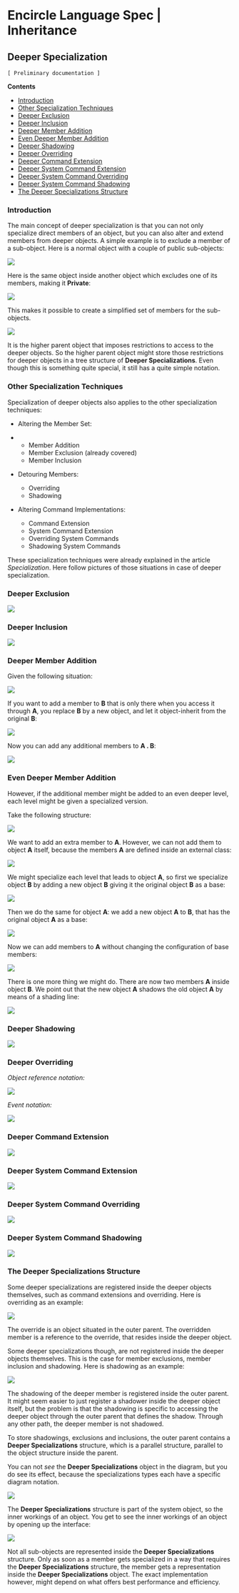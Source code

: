 ﻿Encircle Language Spec | Inheritance
====================================

Deeper Specialization
---------------------

`[ Preliminary documentation ]`

__Contents__

- [Introduction](#introduction)
- [Other Specialization Techniques](#other-specialization-techniques)
- [Deeper Exclusion](#deeper-exclusion)
- [Deeper Inclusion](#deeper-inclusion)
- [Deeper Member Addition](#deeper-member-addition)
- [Even Deeper Member Addition](#even-deeper-member-addition)
- [Deeper Shadowing](#deeper-shadowing)
- [Deeper Overriding](#deeper-overriding)
- [Deeper Command Extension](#deeper-command-extension)
- [Deeper System Command Extension](#deeper-system-command-extension)
- [Deeper System Command Overriding](#deeper-system-command-overriding)
- [Deeper System Command Shadowing](#deeper-system-command-shadowing)
- [The Deeper Specializations Structure](#the-deeper-specializations-structure)

### Introduction

The main concept of deeper specialization is that you can not only specialize direct members of an object, but you can also alter and extend members from deeper objects. A simple example is to exclude a member of a sub-object. Here is a normal object with a couple of public sub-objects:

![](images/4.%20Deeper%20Specialization.001.png)

Here is the same object inside another object which excludes one of its members, making it __Private__:

![](images/4.%20Deeper%20Specialization.002.png)

This makes it possible to create a simplified set of members for the sub-objects.

![](images/4.%20Deeper%20Specialization.003.png)

It is the higher parent object that imposes restrictions to access to the deeper objects. So the higher parent object might store those restrictions for deeper objects in a tree structure of __Deeper Specializations__. Even though this is something quite special, it still has a quite simple notation.

### Other Specialization Techniques

Specialization of deeper objects also applies to the other specialization techniques:

- Altering the Member Set:
- 
    - Member Addition
    - Member Exclusion (already covered)
    - Member Inclusion
  
- Detouring Members:

    - Overriding
    - Shadowing

- Altering Command Implementations:

    - Command Extension
    - System Command Extension
    - Overriding System Commands
    - Shadowing System Commands

These specialization techniques were already explained in the article *Specialization*. Here follow pictures of those situations in case of deeper specialization.

### Deeper Exclusion

![](images/4.%20Deeper%20Specialization.004.png)

### Deeper Inclusion

![](images/4.%20Deeper%20Specialization.005.png)

### Deeper Member Addition

Given the following situation:

![](images/4.%20Deeper%20Specialization.006.png)

If you want to add a member to __B__ that is only there when you access it through __A__, you replace __B__ by a new object, and let it object-inherit from the original __B__:

![](images/4.%20Deeper%20Specialization.007.png)

Now you can add any additional members to __A . B__:

![](images/4.%20Deeper%20Specialization.008.png)

### Even Deeper Member Addition

However, if the additional member might be added to an even deeper level, each level might be given a specialized version.

Take the following structure:

![](images/4.%20Deeper%20Specialization.009.png)

We want to add an extra member to __A__. However, we can not add them to object __A__ itself, because the members __A__ are defined inside an external class:

![](images/4.%20Deeper%20Specialization.010.png)

We might specialize each level that leads to object __A__, so first we specialize object __B__ by adding a new object __B__ giving it the original object __B__ as a base:

![](images/4.%20Deeper%20Specialization.011.png)

Then we do the same for object __A__: we add a new object __A__ to __B__, that has the original object __A__ as a base:

![](images/4.%20Deeper%20Specialization.012.png)

Now we can add members to __A__ without changing the configuration of base members:

![](images/4.%20Deeper%20Specialization.013.png)

There is one more thing we might do. There are now two members __A__ inside object __B__. We point out that the new object __A__ shadows the old object __A__ by means of a shading line:

![](images/4.%20Deeper%20Specialization.014.png)

### Deeper Shadowing

![](images/4.%20Deeper%20Specialization.015.png)

### Deeper Overriding

*Object reference notation:*

![](images/4.%20Deeper%20Specialization.016.png)

*Event notation:*

![](images/4.%20Deeper%20Specialization.017.png)

### Deeper Command Extension

![](images/4.%20Deeper%20Specialization.018.png)

### Deeper System Command Extension

![](images/4.%20Deeper%20Specialization.019.png)

### Deeper System Command Overriding

![](images/4.%20Deeper%20Specialization.020.png)

### Deeper System Command Shadowing

![](images/4.%20Deeper%20Specialization.021.png)

### The Deeper Specializations Structure

Some deeper specializations are registered inside the deeper objects themselves, such as command extensions and overriding. Here is overriding as an example:

![](images/4.%20Deeper%20Specialization.016.png)

The override is an object situated in the outer parent. The overridden member is a reference to the override, that resides inside the deeper object.

Some deeper specializations though, are not registered inside the deeper objects themselves. This is the case for member exclusions, member inclusion and shadowing. Here is shadowing as an example:

![](images/4.%20Deeper%20Specialization.015.png)

The shadowing of the deeper member is registered inside the outer parent. It might seem easier to just register a shadower inside the deeper object itself, but the problem is that the shadowing is specific to accessing the deeper object through the outer parent that defines the shadow. Through any other path, the deeper member is not shadowed.

To store shadowings, exclusions and inclusions, the outer parent contains a __Deeper Specializations__ structure, which is a parallel structure, parallel to the object structure inside the parent.

You can not *see* the __Deeper Specializations__ object in the diagram, but you do see its effect, because the specializations types each have a specific diagram notation.

![](images/4.%20Deeper%20Specialization.015.png)

The __Deeper Specializations__ structure is part of the system object, so the inner workings of an object. You get to see the inner workings of an object by opening up the interface:

![](images/4.%20Deeper%20Specialization.022.png)

Not all sub-objects are represented inside the __Deeper Specializations__ structure. Only as soon as a member gets specialized in a way that requires the __Deeper Specializations__ structure, the member gets a representation inside the __Deeper Specializations__ object. The exact implementation however, might depend on what offers best performance and efficiency.

